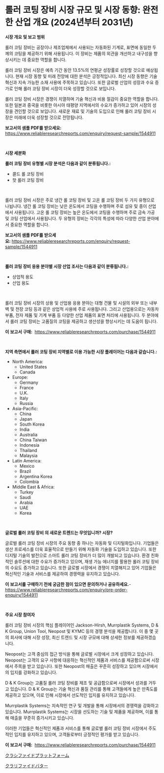 <p><h1>롤러 코팅 장비 시장 규모 및 시장 동향: 완전한 산업 개요 (2024년부터 2031년)</h1></p><p><strong>시장 개요 및 보고 범위</strong></p>
<p><p>롤러 코팅 장비는 공장이나 제조업체에서 사용되는 자동화된 기계로, 표면에 동일한 두께의 코팅을 제공하기 위해 사용됩니다. 이 장비는 제품의 외관을 개선하고 내구성을 향상시키는 데 중요한 역할을 합니다.</p><p>롤러 코팅 장비 시장은 예측 기간 동안 13.5%의 연평균 성장률로 성장할 것으로 예상됩니다. 현재 시장 동향 및 미래 전망에 대한 분석은 긍정적입니다. 최신 시장 동향은 기술 혁신과 지속 가능한 소재 사용에 주목하고 있습니다. 또한 글로벌 산업의 성장과 수요 증가로 인해 롤러 코팅 장비 시장이 더욱 성장할 것으로 보입니다.</p><p>롤러 코팅 장비 시장은 경쟁이 치열하며 기술 혁신과 비용 절감이 중요한 역할을 합니다. 또한 일본과 중국을 비롯한 아시아 태평양 지역에서의 수요가 증가하고 있어 시장의 성장을 견인할 것으로 보입니다. 새로운 재료 및 기술의 도입으로 인해 롤러 코팅 장비 시장은 미래에 더욱 성장할 것으로 전망됩니다.</p></p>
<p><strong>보고서의 샘플 PDF를 받으세요:</strong> <a href="https://www.reliableresearchreports.com/enquiry/request-sample/1544911">https://www.reliableresearchreports.com/enquiry/request-sample/1544911</a></p>
<p>&nbsp;</p>
<p><strong>시장 세분화</strong></p>
<p><strong>롤러 코팅 장비 유형별 시장 분석은 다음과 같이 분류됩니다.:</strong></p>
<p><ul><li>콜드 롤 코팅 장비</li><li>핫 롤러 코팅 장비</li></ul></p>
<p>&nbsp;</p>
<p><p>롤러 코팅 장비 시장은 주로 냉간 롤 코팅 장비 및 고온 롤 코팅 장비 두 가지 유형으로 나뉩니다. 냉간 롤 코팅 장비는 낮은 온도에서 코팅을 수행하며 주로 섬유 및 종이 산업에서 사용됩니다. 고온 롤 코팅 장비는 높은 온도에서 코팅을 수행하며 주로 금속 가공 및 코팅 산업에서 사용됩니다. 두 유형의 장비는 각각의 특성에 따라 다양한 산업 분야에서 중요한 역할을 합니다.</p></p>
<p><strong>보고서의 샘플 PDF를 받으세요:</strong>&nbsp;<a href="https://www.reliableresearchreports.com/enquiry/request-sample/1544911">https://www.reliableresearchreports.com/enquiry/request-sample/1544911</a></p>
<p>&nbsp;</p>
<p><strong> 롤러 코팅 장비 응용 분야별 시장 산업 조사는 다음과 같이 분류됩니다.:</strong></p>
<p><ul><li>상업적 용도</li><li>산업 용도</li></ul></p>
<p>&nbsp;</p>
<p><p>롤러 코팅 장비 시장의 상용 및 산업용 응용 분야는 대형 건물 및 시설의 외부 또는 내부 벽 및 천장 코팅 등과 같은 상업적 사용에 주로 사용됩니다. 그리고 산업용으로는 자동차 부품, 전자 제품 및 기계 부품 등 다양한 산업 제품의 표면 처리에 사용됩니다. 두 분야에서 롤러 코팅 장비는 고품질의 코팅을 제공하고 생산성을 향상시키는 데 도움이 됩니다.</p></p>
<p><strong>이 보고서 구매:</strong>&nbsp; <a href="https://www.reliableresearchreports.com/purchase/1544911">https://www.reliableresearchreports.com/purchase/1544911</a></p>
<p>&nbsp;</p>
<p><strong>지역 측면에서 롤러 코팅 장비 지역별로 이용 가능한 시장 플레이어는 다음과 같습니다.:</strong></p>
<p><ul>
    <li>
        North America:
        <ul>
            <li>United States</li>
            <li>Canada</li>
        </ul>
    </li>
    <li>
        Europe:
        <ul>
            <li>Germany</li>
            <li>France</li>
            <li>U.K.</li>
            <li>Italy</li>
            <li>Russia</li>
        </ul>
    </li>
    <li>
        Asia-Pacific:
        <ul>
            <li>China</li>
            <li>Japan</li>
            <li>South Korea</li>
            <li>India</li>
            <li>Australia</li>
            <li>China Taiwan</li>
            <li>Indonesia</li>
            <li>Thailand</li>
            <li>Malaysia</li>
        </ul>
    </li>
    <li>
        Latin America:
        <ul>
            <li>Mexico</li>
            <li>Brazil</li>
            <li>Argentina Korea</li>
            <li>Colombia</li>
        </ul>
    </li>
    <li>
        Middle East & Africa:
        <ul>
            <li>Turkey</li>
            <li>Saudi</li>
            <li>Arabia</li>
            <li>UAE</li>
            <li>Korea</li>
        </ul>
    </li>
    </ul></p>
<p>&nbsp;</p>
<p><strong>글로벌 롤러 코팅 장비 의 새로운 트렌드는 무엇입니까? 시장?</strong></p>
<p><p>글로벌 롤러 코팅 장비 시장의 주요 동향 중 하나는 자동화 및 디지털화입니다. 기업들은 생산 프로세스를 더욱 효율적으로 만들기 위해 자동화 기술을 도입하고 있습니다. 또한 디지털 기술의 발전으로 스마트 롤러 코팅 장비가 더 많이 개발되고 있습니다. 환경 친화적인 솔루션에 대한 수요가 증가하고 있으며, 재생 가능 에너지를 활용한 롤러 코팅 장비의 수요도 증가하고 있습니다. 또한 글로벌 시장에서 경쟁이 치열해지고 있어 기업들은 혁신적인 기술과 서비스를 제공하여 경쟁력을 유지하고 있습니다.</p></p>
<p><strong>이 보고서를 구매하기 전에 궁금한 점이 있으면 문의하거나 공유하세요.</strong>- <a href="https://www.reliableresearchreports.com/enquiry/pre-order-enquiry/1544911">https://www.reliableresearchreports.com/enquiry/pre-order-enquiry/1544911</a></p>
<p>&nbsp;</p>
<p><strong>주요 시장 참여자</strong></p>
<p><p>롤러 코팅 장비 시장의 핵심 플레이어인 Jackson-Hirsh, Murrplastik Systems, D & K Group, Union Tool, Neopost 및 KYMC 등의 경쟁 분석을 제공합니다. 이 중 몇 곳의 회사에 대해 시장 성장, 최신 트렌드 및 시장 규모에 대해 상세한 정보를 제공하겠습니다.</p><p>Neopost는 고객 중심의 접근 방식을 통해 글로벌 시장에서 크게 성장하고 있습니다. Neopost는 고객의 요구 사항에 대응하는 혁신적인 제품과 서비스를 제공함으로써 시장에서 주목을 받고 있습니다. 또한 Neopost의 매출은 꾸준히 성장하고 있으며 시장에서의 입지를 강화하고 있습니다.</p><p>D & K Group는 고품질 롤러 코팅 장비를 제조 및 공급함으로써 시장에서 성과를 거두고 있습니다. D & K Group는 기술 혁신과 품질 관리를 통해 고객들에게 높은 만족도를 제공하고 있으며, 이로 인해 시장에서 선도적인 입지를 유지하고 있습니다.</p><p>Murrplastik Systems는 지속적인 연구 및 개발을 통해 시장에서의 경쟁력을 강화하고 있습니다. Murrplastik Systems는 시장을 선도하는 기술 및 제품을 제공하며, 이를 통해 매출을 꾸준히 증가시키고 있습니다.</p><p>이러한 기업들은 혁신적인 제품과 서비스를 통해 글로벌 롤러 코팅 장비 시장에서 주도적인 입지를 유지하고 있으며, 고객들로부터 긍정적인 평가를 받고 있습니다.</p></p>
<p><strong>이 보고서 구매:</strong>&nbsp;&nbsp;<a href="https://www.reliableresearchreports.com/purchase/1544911">https://www.reliableresearchreports.com/purchase/1544911</a></p>
<p><p><a href="https://github.com/RodHoppe07/Market-Research-Report-List-1/blob/main/779308014693.md">クラシファイドプラットフォーム</a></p><p><a href="https://github.com/laurenreichert/Market-Research-Report-List-1/blob/main/342736614692.md">クラリファイドバター</a></p></p>

